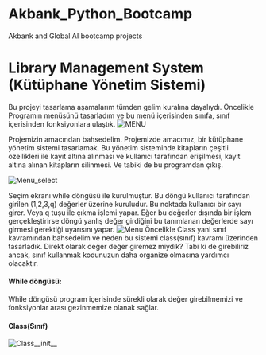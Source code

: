 # Akbank_Python_Bootcamp
 Akbank and Global AI bootcamp projects
# Library Management System (Kütüphane Yönetim Sistemi)
Bu projeyi tasarlama aşamalarım tümden gelim kuralına dayalıydı. Öncelikle Programın menüsünü tasarladım ve bu menü içerisinden sınıfa, sınıf içerisinden fonksiyonlara ulaştık.
![MENU](https://github.com/ibrahimmetinn/Akbank_Python_Bootcamp/assets/150549575/835a5ff9-ca03-4c0f-a668-1ace856a9e07)

Projemizin amacından bahsedelim. Projemizde amacımız,  bir kütüphane yönetim sistemi tasarlamak. Bu yönetim sisteminde kitapların çeşitli özellikleri ile kayıt altına alınması ve kullanıcı tarafından erişilmesi, kayıt altına alınan kitapların silinmesi.  Ve tabiki de bu programdan çıkış.  

![Menu_select](https://github.com/ibrahimmetinn/Akbank_Python_Bootcamp/assets/150549575/cc93b962-8ddb-4263-9e8e-3bedca65ae35)

Seçim ekranı while döngüsü ile kurulmuştur. Bu döngü kullanıcı tarafından girilen (1,2,3,q) değerler üzerine kuruludur. Bu noktada kullanıcı bir sayı girer. Veya q tuşu ile çıkma işlemi yapar. Eğer bu değerler dışında bir işlem gerçekleştirirse döngü yanlış değer girdiğini bu tanımlanan değerlerde sayı girmesi gerektiği uyarısını yapar.
![Menu](https://github.com/ibrahimmetinn/Akbank_Python_Bootcamp/assets/150549575/3271fd9c-e3ed-4eb1-aef8-bda00bc9fd35)
Öncelikle Class yani sınıf kavramından bahsedelim ve neden bu sistemi class(sınıf) kavramı üzerinden tasarladık. Direkt olarak değer değer giremez miydik? Tabi ki de girebiliriz  ancak, sınıf kullanmak kodunuzun daha organize olmasına yardımcı olacaktır.

#### While döngüsü: 
While döngüsü program içerisinde sürekli olarak değer girebilmemizi ve fonksiyonlar arası gezinmemize olanak sağlar. 
#### Class(Sınıf)
![Class__init__](https://github.com/ibrahimmetinn/Akbank_Python_Bootcamp/assets/150549575/3920891b-964b-408f-9d81-d611c17b22e8)
